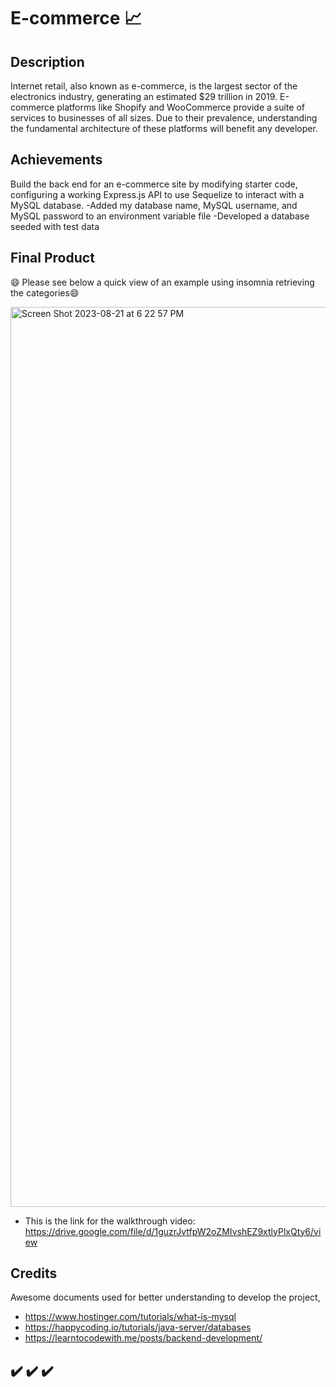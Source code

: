 # E-commerce 📈

## Description

Internet retail, also known as e-commerce, is the largest sector of the electronics industry, generating an estimated $29 trillion in 2019. E-commerce platforms like Shopify and WooCommerce provide a suite of services to businesses of all sizes. Due to their prevalence, understanding the fundamental architecture of these platforms will benefit any developer.

## Achievements

Build the back end for an e-commerce site by modifying starter code, configuring a working Express.js API to use Sequelize to interact with a MySQL database.
-Added my database name, MySQL username, and MySQL password to an environment variable file
-Developed a database seeded with test data

## Final Product


😄 Please see below a quick view of an example using insomnia retrieving the categories😄 

<img width="1440" alt="Screen Shot 2023-08-21 at 6 22 57 PM" src="https://github.com/HeiRiv/E-commerce/assets/128196586/6817208c-5963-4af9-80b7-f93137f191df">

- This is the link for the walkthrough video: https://drive.google.com/file/d/1guzrJvtfpW2oZMIvshEZ9xtlyPlxQty6/view

## Credits 

Awesome documents used for better understanding to develop the project,

- https://www.hostinger.com/tutorials/what-is-mysql
- https://happycoding.io/tutorials/java-server/databases
- https://learntocodewith.me/posts/backend-development/

## ✔️ ✔️ ✔️
